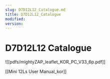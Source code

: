 ```yaml
---
slug: D7D12L12_Catalogue.md
title: D7D12L12_Catalogue
modified: 
version:
---
```

# D7D12L12 Catalogue

![[pdfs/mightyZAP_leaflet_KOR_PC_V33_6p.pdf]]

[[Mini 12Ls User Manual_kor]]